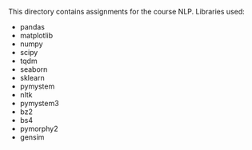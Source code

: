 This directory contains assignments for the course NLP. Libraries used:

- pandas
- matplotlib
- numpy
- scipy
- tqdm
- seaborn
- sklearn
- pymystem
- nltk
- pymystem3
- bz2
- bs4
- pymorphy2
- gensim
